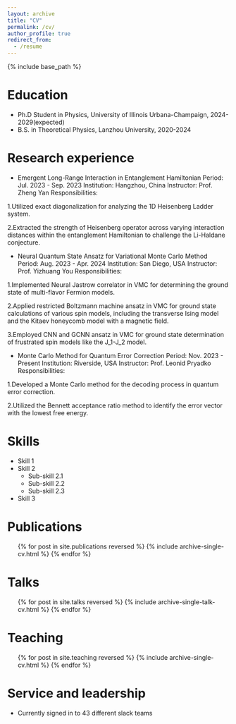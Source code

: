```yaml
---
layout: archive
title: "CV"
permalink: /cv/
author_profile: true
redirect_from:
  - /resume
---
```


{% include base_path %}

Education
======
* Ph.D Student in Physics, University of Illinois Urbana-Champaign, 2024- 2029(expected)
* B.S. in Theoretical Physics, Lanzhou University, 2020-2024

Research experience
======
* Emergent Long-Range Interaction in Entanglement Hamiltonian
Period: Jul. 2023 - Sep. 2023
Institution: Hangzhou, China
Instructor: Prof. Zheng Yan
Responsibilities:

1.Utilized exact diagonalization for analyzing the 1D Heisenberg Ladder system.

2.Extracted the strength of Heisenberg operator across varying interaction distances within the entanglement Hamiltonian to challenge the Li-Haldane conjecture.

* Neural Quantum State Ansatz for Variational Monte Carlo Method
Period: Aug. 2023 - Apr. 2024
Institution: San Diego, USA
Instructor: Prof. Yizhuang You
Responsibilities:

1.Implemented Neural Jastrow correlator in VMC for determining the ground state of multi-flavor Fermion models.


2.Applied restricted Boltzmann machine ansatz in VMC for ground state calculations of various spin models, including the transverse Ising model and the Kitaev honeycomb model with a magnetic field.

3.Employed CNN and GCNN ansatz in VMC for ground state determination of frustrated spin models like the J_1-J_2 model.

* Monte Carlo Method for Quantum Error Correction
Period: Nov. 2023 - Present
Institution: Riverside, USA
Instructor: Prof. Leonid Pryadko
Responsibilities:

1.Developed a Monte Carlo method for the decoding process in quantum error correction.

2.Utilized the Bennett acceptance ratio method to identify the error vector with the lowest free energy.
  
Skills
======
* Skill 1
* Skill 2
  * Sub-skill 2.1
  * Sub-skill 2.2
  * Sub-skill 2.3
* Skill 3

Publications
======
  <ul>{% for post in site.publications reversed %}
    {% include archive-single-cv.html %}
  {% endfor %}</ul>
  
Talks
======
  <ul>{% for post in site.talks reversed %}
    {% include archive-single-talk-cv.html  %}
  {% endfor %}</ul>
  
Teaching
======
  <ul>{% for post in site.teaching reversed %}
    {% include archive-single-cv.html %}
  {% endfor %}</ul>
  
Service and leadership
======
* Currently signed in to 43 different slack teams
